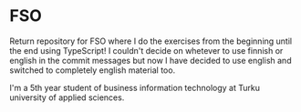 # FSO
Return repository for FSO where I do the exercises from the beginning until the end using TypeScript! I couldn't decide on whetever to use finnish or english in the commit messages but now I have decided to use english and switched to completely english material too.

I'm a 5th year student of business information technology at Turku university of applied sciences.
